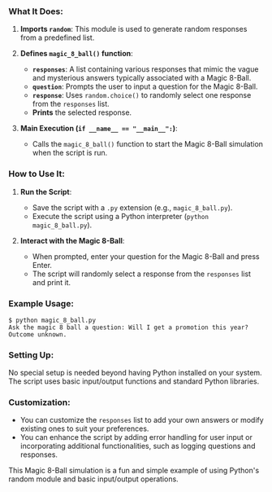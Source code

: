 ### What It Does:
1. **Imports `random`**: This module is used to generate random responses from a predefined list.
   
2. **Defines `magic_8_ball()` function**:
   - **`responses`**: A list containing various responses that mimic the vague and mysterious answers typically associated with a Magic 8-Ball.
   - **`question`**: Prompts the user to input a question for the Magic 8-Ball.
   - **`response`**: Uses `random.choice()` to randomly select one response from the `responses` list.
   - **Prints** the selected response.

3. **Main Execution (`if __name__ == "__main__":`)**:
   - Calls the `magic_8_ball()` function to start the Magic 8-Ball simulation when the script is run.

### How to Use It:
1. **Run the Script**:
   - Save the script with a `.py` extension (e.g., `magic_8_ball.py`).
   - Execute the script using a Python interpreter (`python magic_8_ball.py`).

2. **Interact with the Magic 8-Ball**:
   - When prompted, enter your question for the Magic 8-Ball and press Enter.
   - The script will randomly select a response from the `responses` list and print it.

### Example Usage:
```
$ python magic_8_ball.py
Ask the magic 8 ball a question: Will I get a promotion this year?
Outcome unknown.
```

### Setting Up:
No special setup is needed beyond having Python installed on your system. The script uses basic input/output functions and standard Python libraries.

### Customization:
- You can customize the `responses` list to add your own answers or modify existing ones to suit your preferences.
- You can enhance the script by adding error handling for user input or incorporating additional functionalities, such as logging questions and responses.

This Magic 8-Ball simulation is a fun and simple example of using Python's random module and basic input/output operations.
